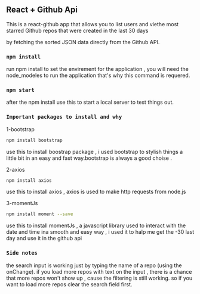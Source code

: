 

## React + Github Api
This is a react-github app that allows you to list users and viethe most starred Github repos that were created in the last 30 days

by fetching the sorted JSON data directly from the Github API.

### `npm install`

run npm install to set the envirement for the application , you will need the node_modeles to run the application that's why this command is requered.

### `npm start`

after the npm install use this to start a local server to test things out.

### `Important packages to install and why`

1-bootstrap
```bash
npm install bootstrap
```
use this to install boostrap package , i used bootstrap to stylish things a little bit in an easy and fast way.bootstrap is always a good choise .


2-axios
```bash
npm install axios
```
use this to install axios , axios is used to make http requests from node.js 

3-momentJs
```bash
npm install moment --save
```
use this to install momentJs , a javascript library used to interact with the date and time ina smooth and easy way , i used it to halp me get the -30 last day and use it in the github api 

### `Side notes`

the search input is working just by typing the name of a repo (using the onChange).
if you load more repos with text on the input , there is a chance that more repos won't show up , cause the filtering is still working.
so if you want to load more repos clear the search field first.